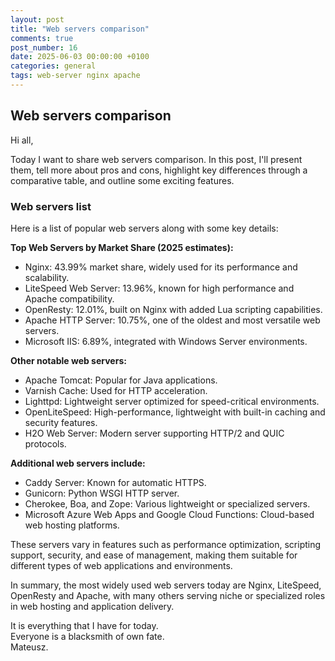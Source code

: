 ```yaml
---
layout: post
title: "Web servers comparison"
comments: true
post_number: 16
date: 2025-06-03 00:00:00 +0100
categories: general
tags: web-server nginx apache
---
```


## Web servers comparison

Hi all,

Today I want to share web servers comparison. In this post, I'll present them, tell more about pros and cons, highlight key differences through a comparative table, and outline some exciting features.

### Web servers list

Here is a list of popular web servers along with some key details:

**Top Web Servers by Market Share (2025 estimates):**
- Nginx: 43.99% market share, widely used for its performance and scalability.
- LiteSpeed Web Server: 13.96%, known for high performance and Apache compatibility.
- OpenResty: 12.01%, built on Nginx with added Lua scripting capabilities.
- Apache HTTP Server: 10.75%, one of the oldest and most versatile web servers.
- Microsoft IIS: 6.89%, integrated with Windows Server environments.

**Other notable web servers:**
- Apache Tomcat: Popular for Java applications.
- Varnish Cache: Used for HTTP acceleration.
- Lighttpd: Lightweight server optimized for speed-critical environments.
- OpenLiteSpeed: High-performance, lightweight with built-in caching and security features.
- H2O Web Server: Modern server supporting HTTP/2 and QUIC protocols.

**Additional web servers include:**
- Caddy Server: Known for automatic HTTPS.
- Gunicorn: Python WSGI HTTP server.
- Cherokee, Boa, and Zope: Various lightweight or specialized servers.
- Microsoft Azure Web Apps and Google Cloud Functions: Cloud-based web hosting platforms.

These servers vary in features such as performance optimization, scripting support, security, and ease of management, making them suitable for different types of web applications and environments.

In summary, the most widely used web servers today are Nginx, LiteSpeed, OpenResty and Apache, with many others serving niche or specialized roles in web hosting and application delivery.

It is everything that I have for today.  
Everyone is a blacksmith of own fate.  
Mateusz.
